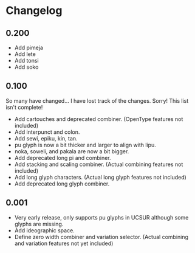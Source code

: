 # Changelog

## 0.200

- Add pimeja
- Add lete
- Add tonsi
- Add soko

## 0.100

So many have changed... I have lost track of the changes. Sorry! This list isn't complete!

- Add cartouches and deprecated combiner. (OpenType features not included)
- Add interpunct and colon.
- Add sewi, epiku, kin, tan.
- pu glyph is now a bit thicker and larger to align with lipu.
- noka, soweli, and pakala are now a bit bigger.
- Add deprecated long pi and combiner.
- Add stacking and scaling combiner. (Actual combining features not included)
- Add long glyph characters. (Actual long glyph features not included)
- Add deprecated long glyph combiner.

## 0.001

- Very early release, only supports pu glyphs in UCSUR although some glyphs are
  missing.
- Add ideographic space.
- Define zero width combiner and variation selector. (Actual combining and
  variation features not yet included)
